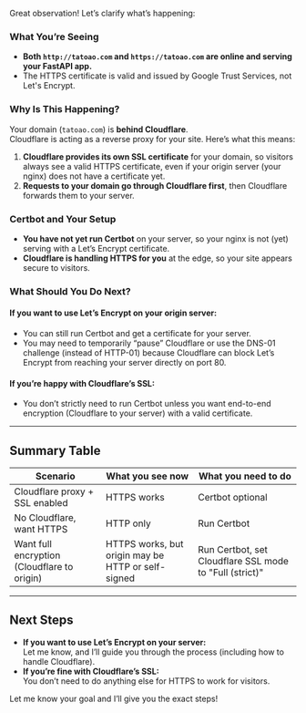 Great observation! Let’s clarify what’s happening:

### What You’re Seeing

- **Both `http://tatoao.com` and `https://tatoao.com` are online and serving your FastAPI app.**
- The HTTPS certificate is valid and issued by Google Trust Services, not Let's Encrypt.

### Why Is This Happening?

Your domain (`tatoao.com`) is **behind Cloudflare**.  
Cloudflare is acting as a reverse proxy for your site. Here’s what this means:

1. **Cloudflare provides its own SSL certificate** for your domain, so visitors always see a valid HTTPS certificate, even if your origin server (your nginx) does not have a certificate yet.
2. **Requests to your domain go through Cloudflare first**, then Cloudflare forwards them to your server.

### Certbot and Your Setup

- **You have not yet run Certbot** on your server, so your nginx is not (yet) serving with a Let’s Encrypt certificate.
- **Cloudflare is handling HTTPS for you** at the edge, so your site appears secure to visitors.

### What Should You Do Next?

#### If you want to use Let’s Encrypt on your origin server:
- You can still run Certbot and get a certificate for your server.
- You may need to temporarily “pause” Cloudflare or use the DNS-01 challenge (instead of HTTP-01) because Cloudflare can block Let’s Encrypt from reaching your server directly on port 80.

#### If you’re happy with Cloudflare’s SSL:
- You don’t strictly need to run Certbot unless you want end-to-end encryption (Cloudflare to your server) with a valid certificate.

---

## **Summary Table**

| Scenario                        | What you see now | What you need to do |
|----------------------------------|------------------|---------------------|
| Cloudflare proxy + SSL enabled   | HTTPS works      | Certbot optional    |
| No Cloudflare, want HTTPS        | HTTP only        | Run Certbot         |
| Want full encryption (Cloudflare to origin) | HTTPS works, but origin may be HTTP or self-signed | Run Certbot, set Cloudflare SSL mode to "Full (strict)" |

---

## **Next Steps**

- **If you want to use Let’s Encrypt on your server:**  
  Let me know, and I’ll guide you through the process (including how to handle Cloudflare).
- **If you’re fine with Cloudflare’s SSL:**  
  You don’t need to do anything else for HTTPS to work for visitors.

Let me know your goal and I’ll give you the exact steps!

